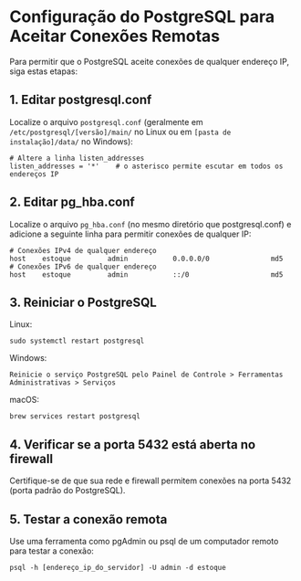 # Configuração do PostgreSQL para Aceitar Conexões Remotas

Para permitir que o PostgreSQL aceite conexões de qualquer endereço IP, siga estas etapas:

## 1. Editar postgresql.conf

Localize o arquivo `postgresql.conf` (geralmente em `/etc/postgresql/[versão]/main/` no Linux ou em `[pasta de instalação]/data/` no Windows):

```
# Altere a linha listen_addresses
listen_addresses = '*'    # o asterisco permite escutar em todos os endereços IP
```

## 2. Editar pg_hba.conf

Localize o arquivo `pg_hba.conf` (no mesmo diretório que postgresql.conf) e adicione a seguinte linha para permitir conexões de qualquer IP:

```
# Conexões IPv4 de qualquer endereço
host    estoque         admin           0.0.0.0/0               md5
# Conexões IPv6 de qualquer endereço
host    estoque         admin           ::/0                    md5
```

## 3. Reiniciar o PostgreSQL

Linux:
```
sudo systemctl restart postgresql
```

Windows:
```
Reinicie o serviço PostgreSQL pelo Painel de Controle > Ferramentas Administrativas > Serviços
```

macOS:
```
brew services restart postgresql
```

## 4. Verificar se a porta 5432 está aberta no firewall

Certifique-se de que sua rede e firewall permitem conexões na porta 5432 (porta padrão do PostgreSQL).

## 5. Testar a conexão remota

Use uma ferramenta como pgAdmin ou psql de um computador remoto para testar a conexão:

```
psql -h [endereço_ip_do_servidor] -U admin -d estoque
```
